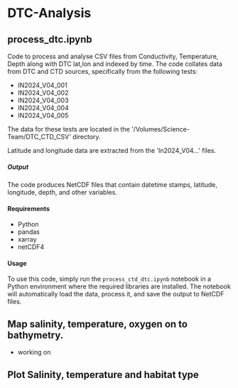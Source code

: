 # DTC-Analysis


## process_dtc.ipynb
Code to process and analyse CSV files from Conductivity, Temperature, Depth along with DTC lat,lon and indexed by time.
The code collates data from DTC and CTD sources, specifically from the following tests:

- IN2024_V04_001
- IN2024_V04_002
- IN2024_V04_003
- IN2024_V04_004
- IN2024_V04_005

The data for these tests are located in the '/Volumes/Science-Team/DTC_CTD_CSV' directory.

Latitude and longitude data are extracted from the 'In2024_V04...' files.

##### Output

The code produces NetCDF files that contain datetime stamps, latitude, longitude, depth, and other variables.

#### Requirements

- Python
- pandas
- xarray
- netCDF4

#### Usage

To use this code, simply run the `process_ctd_dtc.ipynb` notebook in a Python environment where the required libraries are installed. The notebook will automatically load the data, process it, and save the output to NetCDF files.


## Map salinity, temperature, oxygen on to bathymetry.
- working on


## Plot Salinity, temperature and habitat type
